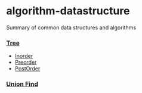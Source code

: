 # algorithm-datastructure
Summary of common data structures and algorithms

### [Tree](https://github.com/shoutinglyu94/algorithm-datastructure/tree/master/src/Tree)

- [Inorder](https://github.com/shoutinglyu94/algorithm-datastructure/blob/master/src/Tree/InorderTraversal.java)
- [Preorder](https://github.com/shoutinglyu94/algorithm-datastructure/blob/master/src/Tree/PreorderTraversal.java)
- [PostOrder](https://github.com/shoutinglyu94/algorithm-datastructure/blob/master/src/Tree/PostorderTraversal.java)

### [Union Find](https://github.com/shoutinglyu94/algorithm-datastructure/tree/master/src/unionfind)
